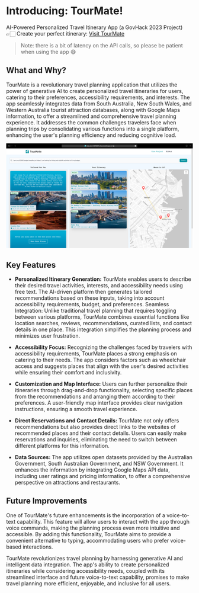 # Introducing: TourMate!

AI-Powered Personalized Travel Itinerary App (a GovHack 2023 Project)
👉🏻 Create your perfect itinerary: [Visit TourMate](https://jolly-plant-097596f1e.3.azurestaticapps.net)

> Note: there is a bit of latency on the API calls, so please be patient when using the app 😅

## What and Why?

TourMate is a revolutionary travel planning application that utilizes the power of generative AI to create personalized travel itineraries for users, catering to their preferences, accessibility requirements, and interests. The app seamlessly integrates data from South Australia, New South Wales, and Western Australia tourist attraction databases, along with Google Maps information, to offer a streamlined and comprehensive travel planning experience. It addresses the common challenges travelers face when planning trips by consolidating various functions into a single platform, enhancing the user's planning efficiency and reducing cognitive load.

![TourMate](images/overview.png)

## Key Features

- **Personalized Itinerary Generation:** TourMate enables users to describe their desired travel activities, interests, and accessibility needs using free text. The AI-driven platform then generates tailored recommendations based on these inputs, taking into account accessibility requirements, budget, and preferences.
  Seamless Integration: Unlike traditional travel planning that requires toggling between various platforms, TourMate combines essential functions like location searches, reviews, recommendations, curated lists, and contact details in one place. This integration simplifies the planning process and minimizes user frustration.

- **Accessibility Focus:** Recognizing the challenges faced by travelers with accessibility requirements, TourMate places a strong emphasis on catering to their needs. The app considers factors such as wheelchair access and suggests places that align with the user's desired activities while ensuring their comfort and inclusivity.

- **Customization and Map Interface:** Users can further personalize their itineraries through drag-and-drop functionality, selecting specific places from the recommendations and arranging them according to their preferences. A user-friendly map interface provides clear navigation instructions, ensuring a smooth travel experience.

- **Direct Reservations and Contact Details:** TourMate not only offers recommendations but also provides direct links to the websites of recommended places and their contact details. Users can easily make reservations and inquiries, eliminating the need to switch between different platforms for this information.

- **Data Sources:** The app utilizes open datasets provided by the Australian Government, South Australian Government, and NSW Government. It enhances the information by integrating Google Maps API data, including user ratings and pricing information, to offer a comprehensive perspective on attractions and restaurants.

## Future Improvements

One of TourMate's future enhancements is the incorporation of a voice-to-text capability. This feature will allow users to interact with the app through voice commands, making the planning process even more intuitive and accessible. By adding this functionality, TourMate aims to provide a convenient alternative to typing, accommodating users who prefer voice-based interactions.

TourMate revolutionizes travel planning by harnessing generative AI and intelligent data integration. The app's ability to create personalized itineraries while considering accessibility needs, coupled with its streamlined interface and future voice-to-text capability, promises to make travel planning more efficient, enjoyable, and inclusive for all users.
